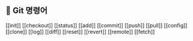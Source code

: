 ## 🌈 Git 명령어
[[init]]
[[checkout]]
[[status]]
[[add]]
[[commit]]
[[push]]
[[pull]]
[[config]]
[[clone]]
[[log]]
[[diff]]
[[reset]]
[[revert]]
[[remote]]
[[fetch]]
